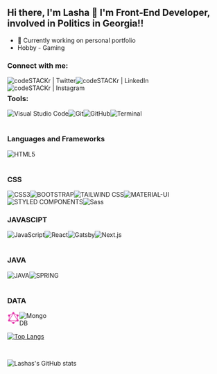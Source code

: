 ## Hi there, I'm Lasha 👋 I'm Front-End Developer, involved in Politics in Georgia!!

- 🥅 Currently working on personal portfolio
- Hobby - Gaming

### Connect with me:

[<img align="left" alt="codeSTACKr | Twitter" src="https://img.shields.io/badge/Twitter-1DA1F2?style=for-the-badge&logo=twitter&logoColor=white" />][twitter]
[<img align="left" alt="codeSTACKr | LinkedIn" src="https://img.shields.io/badge/LinkedIn-0077B5?style=for-the-badge&logo=linkedin&logoColor=white" />][linkedin]
[<img align="left" alt="codeSTACKr | Instagram" src="https://img.shields.io/badge/Instagram-E4405F?style=for-the-badge&logo=instagram&logoColor=white" />][instagram]

<br />

### Tools:

<img align="left" alt="Visual Studio Code" src="https://img.shields.io/badge/Visual_Studio_Code-0078D4?style=for-the-badge&logo=visual%20studio%20code&logoColor=white" />

<img align="left" alt="Git" src="https://img.shields.io/badge/Git-F05032?style=for-the-badge&logo=git&logoColor=white" />

<img align="left" alt="GitHub" src="https://img.shields.io/badge/GitHub-100000?style=for-the-badge&logo=github&logoColor=white" />

<img align="left" alt="Terminal" src="https://img.shields.io/badge/Shell_Script-121011?style=for-the-badge&logo=gnu-bash&logoColor=white" />

<br />
<br />

### Languages and Frameworks

<img align="left" alt="HTML5"  src="https://img.shields.io/badge/HTML5-E34F26?style=for-the-badge&logo=html5&logoColor=white" />

<br />
<br />


### CSS

<img align="left" alt="CSS3" src="https://img.shields.io/badge/CSS3-1572B6?style=for-the-badge&logo=css3&logoColor=white" />
<img align="left" alt="BOOTSTRAP" src="https://img.shields.io/badge/Bootstrap-563D7C?style=for-the-badge&logo=bootstrap&logoColor=white" />
<img align="left" alt="TAILWIND CSS" src="https://img.shields.io/badge/Tailwind_CSS-38B2AC?style=for-the-badge&logo=tailwind-css&logoColor=white" />
<img align="left" alt="MATERIAL-UI" src="https://img.shields.io/badge/Material--UI-0081CB?style=for-the-badge&logo=material-ui&logoColor=white" />
<img align="left" alt="STYLED COMPONENTS" src="https://img.shields.io/badge/styled--components-DB7093?style=for-the-badge&logo=styled-components&logoColor=white" />
<img align="left" alt="Sass" src="https://img.shields.io/badge/Sass-CC6699?style=for-the-badge&logo=sass&logoColor=white" />

<br />
<br />

### JAVASCIPT

<img align="left" alt="JavaScript" src="https://img.shields.io/badge/JavaScript-323330?style=for-the-badge&logo=javascript&logoColor=F7DF1E" />
<img align="left" alt="React" src="https://img.shields.io/badge/React-20232A?style=for-the-badge&logo=react&logoColor=61DAFB" />
<img align="left" alt="Gatsby" src="https://img.shields.io/badge/Gatsby-663399?style=for-the-badge&logo=gatsby&logoColor=white" />
<img align="left" alt="Next.js" src="https://img.shields.io/badge/next.js-000000?style=for-the-badge&logo=next.js&logoColor=white" />

<br />
<br />

### JAVA

<img align="left" alt="JAVA" src="https://img.shields.io/badge/Java-ED8B00?style=for-the-badge&logo=java&logoColor=white" />
<img align="left" alt="SPRING" src="https://img.shields.io/badge/Spring-6DB33F?style=for-the-badge&logo=spring&logoColor=white" />

<br />
<br />

### DATA

<img align="left" width="28px" alt="GraphQL" width="66px" src="https://raw.githubusercontent.com/github/explore/80688e429a7d4ef2fca1e82350fe8e3517d3494d/topics/graphql/graphql.png" />
<img align="left" alt="MongoDB" width="66px" src="https://img.shields.io/badge/MongoDB-4EA94B?style=for-the-badge&logo=mongodb&logoColor=white" />

<br />
<br />

[![Top Langs](https://github-readme-stats-alpha-ruddy.vercel.app/api/top-langs/?username=lashatatu&langs_count=8&layout=compact&theme=dark)](https://github.com/anuraghazra/github-readme-stats)

<br />

![Lashas's GitHub stats](https://github-readme-stats-alpha-ruddy.vercel.app/api?username=lashatatu&theme=dark&show_icons=true)

<br />

[twitter]: https://twitter.com/lashatatu
[instagram]: https://www.instagram.com/lashatatu1/
[linkedin]: https://www.linkedin.com/in/lashatatu/
